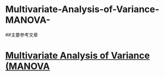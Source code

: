 # Multivariate-Analysis-of-Variance-MANOVA-

##主要参考文章
# [Multivariate Analysis of Variance (MANOVA](http://userwww.sfsu.edu/efc/classes/biol710/manova/manovanewest.htm)
